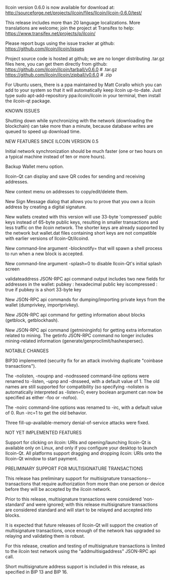 Ilcoin version 0.6.0 is now available for download at:
http://sourceforge.net/projects/ilcoin/files/Ilcoin/ilcoin-0.6.0/test/

This release includes more than 20 language localizations.
More translations are welcome; join the
project at Transifex to help:
https://www.transifex.net/projects/p/ilcoin/

Please report bugs using the issue tracker at github:
https://github.com/ilcoin/ilcoin/issues

Project source code is hosted at github; we are no longer
distributing .tar.gz files here, you can get them
directly from github:
https://github.com/ilcoin/ilcoin/tarball/v0.6.0  # .tar.gz
https://github.com/ilcoin/ilcoin/zipball/v0.6.0  # .zip

For Ubuntu users, there is a ppa maintained by Matt Corallo which
you can add to your system so that it will automatically keep
ilcoin up-to-date.  Just type
sudo apt-add-repository ppa:ilcoin/ilcoin
in your terminal, then install the ilcoin-qt package.


KNOWN ISSUES

Shutting down while synchronizing with the network
(downloading the blockchain) can take more than a minute,
because database writes are queued to speed up download
time.


NEW FEATURES SINCE ILCOIN VERSION 0.5

Initial network synchronization should be much faster
(one or two hours on a typical machine instead of ten or more
hours).

Backup Wallet menu option.

Ilcoin-Qt can display and save QR codes for sending
and receiving addresses.

New context menu on addresses to copy/edit/delete them.

New Sign Message dialog that allows you to prove that you
own a ilcoin address by creating a digital
signature.

New wallets created with this version will
use 33-byte 'compressed' public keys instead of
65-byte public keys, resulting in smaller
transactions and less traffic on the ilcoin
network. The shorter keys are already supported
by the network but wallet.dat files containing
short keys are not compatible with earlier
versions of Ilcoin-Qt/ilcoind.

New command-line argument -blocknotify=<command>
that will spawn a shell process to run <command> 
when a new block is accepted.

New command-line argument -splash=0 to disable
Ilcoin-Qt's initial splash screen

validateaddress JSON-RPC api command output includes
two new fields for addresses in the wallet:
pubkey : hexadecimal public key
iscompressed : true if pubkey is a short 33-byte key

New JSON-RPC api commands for dumping/importing
private keys from the wallet (dumprivkey, importprivkey).

New JSON-RPC api command for getting information about
blocks (getblock, getblockhash).

New JSON-RPC api command (getmininginfo) for getting
extra information related to mining. The getinfo
JSON-RPC command no longer includes mining-related
information (generate/genproclimit/hashespersec).



NOTABLE CHANGES

BIP30 implemented (security fix for an attack involving
duplicate "coinbase transactions").

The -nolisten, -noupnp and -nodnsseed command-line
options were renamed to -listen, -upnp and -dnsseed,
with a default value of 1. The old names are still
supported for compatibility (so specifying -nolisten
is automatically interpreted as -listen=0; every
boolean argument can now be specified as either
-foo or -nofoo).

The -noirc command-line options was renamed to
-irc, with a default value of 0. Run -irc=1 to
get the old behavior.

Three fill-up-available-memory denial-of-service
attacks were fixed.


NOT YET IMPLEMENTED FEATURES

Support for clicking on ilcoin: URIs and
opening/launching Ilcoin-Qt is available only on Linux,
and only if you configure your desktop to launch
Ilcoin-Qt. All platforms support dragging and dropping
ilcoin: URIs onto the Ilcoin-Qt window to start
payment.


PRELIMINARY SUPPORT FOR MULTISIGNATURE TRANSACTIONS

This release has preliminary support for multisignature
transactions-- transactions that require authorization
from more than one person or device before they
will be accepted by the ilcoin network.

Prior to this release, multisignature transactions
were considered 'non-standard' and were ignored;
with this release multisignature transactions are
considered standard and will start to be relayed
and accepted into blocks.

It is expected that future releases of Ilcoin-Qt
will support the creation of multisignature transactions,
once enough of the network has upgraded so relaying
and validating them is robust.

For this release, creation and testing of multisignature
transactions is limited to the ilcoin test network using
the "addmultisigaddress" JSON-RPC api call.

Short multisignature address support is included in this
release, as specified in BIP 13 and BIP 16.
